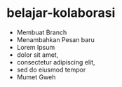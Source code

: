 # belajar-kolaborasi  
* Membuat Branch
* Menambahkan Pesan baru
* Lorem Ipsum
* dolor sit amet,
* consectetur adipiscing elit,
* sed do eiusmod tempor
* Mumet Gweh
